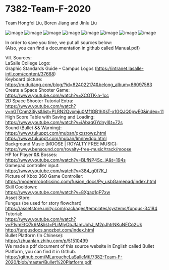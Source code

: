 # 7382-Team-F-2020
Team Hongfei Liu, Boren Jiang and Jinlu Liu

![image](https://github.com/MLaroucheLaSalleMtl/7382-Team-F-2020/blob/master/Images/Manual_page-0001.jpg)
![image](https://github.com/MLaroucheLaSalleMtl/7382-Team-F-2020/blob/master/Images/Manual_page-0002.jpg)
![image](https://github.com/MLaroucheLaSalleMtl/7382-Team-F-2020/blob/master/Images/Manual_page-0003.jpg)
![image](https://github.com/MLaroucheLaSalleMtl/7382-Team-F-2020/blob/master/Images/Manual_page-0004.jpg)
![image](https://github.com/MLaroucheLaSalleMtl/7382-Team-F-2020/blob/master/Images/Manual_page-0005.jpg)
![image](https://github.com/MLaroucheLaSalleMtl/7382-Team-F-2020/blob/master/Images/Manual_page-0006.jpg)
![image](https://github.com/MLaroucheLaSalleMtl/7382-Team-F-2020/blob/master/Images/Manual_page-0007.jpg)
![image](https://github.com/MLaroucheLaSalleMtl/7382-Team-F-2020/blob/master/Images/Manual_page-0008.jpg)

In order to save you time, we put all sources below:  
(Also, you can find a documentation in github called Manual.pdf)  

VII. Sources:   
	LaSalle College Logo:  
		Graphic Standards Guide – Campus Logos (https://intranet.lasalle-intl.com/content/37668)  
	Keyboard picture:  
    		https://m.duitang.com/blog/?id=824022174&belong_album=86097583  
	Create a Space Shooter Game:  
		https://www.youtube.com/watch?v=XCOTK-a-1cc  		  
	2D Space Shooter Tutorial Extra:  
		https://www.youtube.com/watch?v=nGTCnm23iys&list=PLRN2Qvxmju0Mf1GB1hXsT-x1GQJQ0pwE0&index=11  		  
	High Score Table with Saving and Loading:  
		https://www.youtube.com/watch?v=iAbaqGYdnyI&t=72s  		  
	Sound (Bullet && Warning):  
		https://www.tukuppt.com/muban/qxxzrowz.html  
		https://www.tukuppt.com/muban/lmnnvdgo.html  		  
	Background Music (MOOSE | ROYALTY FREE MUSIC):  
		https://www.bensound.com/royalty-free-music/track/moose  		  	  
	HP for Player && Bosses:  
		https://www.youtube.com/watch?v=BLfNP4Sc_iA&t=194s  
	Gamepad controller input:  
		https://www.youtube.com/watch?v=384_g0f7K_I 		  
	Picture of Xbox 360 Game Controller:   
		https://modernroboticsinc.com/fusion_docs/Py_usbGamepad/index.html  
	Skill Cooldown:  
		https://www.youtube.com/watch?v=8Xgao1qP7xw  
	Asset Store:  
		Fungus (be used for story flowchart)  
		https://assetstore.unity.com/packages/templates/systems/fungus-34184  
		Tutorial:   
		https://www.youtube.com/watch?v=F1vmEtQ7k6M&list=PLiMlyObJfJmUohJ_M2pJhtrNKuNECo2Uk  
		http://fungusdocs.snozbot.com/index.html  
	Bullet Platform (In Chinese):    
		https://zhuanlan.zhihu.com/p/51510499  
		We made a pdf document of this source website in English called Bullet Platform, you can find it in Github.  
		https://github.com/MLaroucheLaSalleMtl/7382-Team-F-2020/blob/master/Bullet%20Platform.pdf    
	

